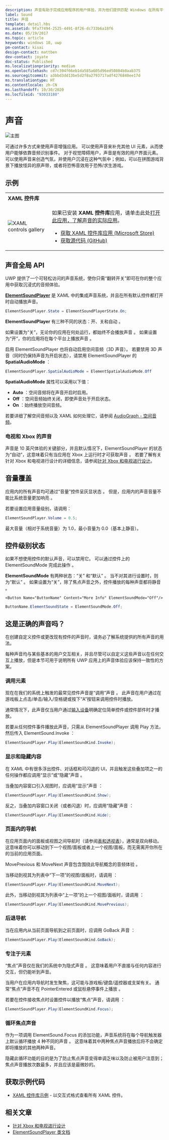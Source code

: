 ```yaml
---
description: 声音有助于完成应用程序的用户体验，并为他们提供匹配 Windows 在所有平台上的外观的额外音频边缘。
label: Sound
title: 声音
template: detail.hbs
ms.assetid: 9fa77494-2525-4491-8f26-dc733b6a18f6
ms.date: 05/19/2017
ms.topic: article
keywords: windows 10, uwp
pm-contact: kisai
design-contact: mattben
dev-contact: joyate
doc-status: Published
ms.localizationpriority: medium
ms.openlocfilehash: cd7c394f66eb1da585a605d96ed50804b8aab375
ms.sourcegitcommit: a3bbd3dd13be5d2f8a2793717adf4276840ee17d
ms.translationtype: HT
ms.contentlocale: zh-CN
ms.lasthandoff: 10/30/2020
ms.locfileid: "93033180"
---
```

# <a name="sound"></a>声音

![主图](images/header-sound.svg)

可通过许多方式来使用声音增强应用。 可以使用声音来补充其他 UI 元素，从而使用户能够依靠音频识别事件。 对于视觉障碍用户，声音是有效的用户界面元素。 可以使用声音来创造气氛，并使用户沉浸在这种气氛中；例如，可以在拼图游戏背景下播放怪异的原声带，或者将恐怖音效用于恐怖/求生游戏。

## <a name="examples"></a>示例

<table>
<th align="left">XAML 控件库<th>
<tr>
<td><img src="images/xaml-controls-gallery-sm.png" alt="XAML controls gallery"></img></td>
<td>
    <p>如果已安装 <strong style="font-weight: semi-bold">XAML 控件库</strong>应用，请单击此处<a href="xamlcontrolsgallery:/item/Sound">打开此应用，了解声音的实际应用</a>。</p>
    <ul>
    <li><a href="https://www.microsoft.com/store/productId/9MSVH128X2ZT">获取 XAML 控件库应用 (Microsoft Store)</a></li>
    <li><a href="https://github.com/Microsoft/Xaml-Controls-Gallery">获取源代码 (GitHub)</a></li>
    </ul>
</td>
</tr>
</table>

## <a name="sound-global-api"></a>声音全局 API

UWP 提供了一个可轻松访问的声音系统，使你只需“翻转开关”即可在你的整个应用中获取沉浸式的音频体验。

[**ElementSoundPlayer**](/uwp/api/windows.ui.xaml.elementsoundplayer) 是 XAML 中的集成声音系统，并且在所有默认控件都打开时自动播放声音。
```C#
ElementSoundPlayer.State = ElementSoundPlayerState.On;
```
**ElementSoundPlayer** 有三种不同的状态：开、关和自动    。

如果设置为“关”，无论你的应用在何处运行，都始终不会播放声音  。 如果设置为“开”，你的应用将在每个平台上播放声音  。

启用 ElementSoundPlayer 也将自动启用空间音频（3D 声音）。 若要禁用 3D 声音（同时仍保持声音为开启状态），请禁用 ElementSoundPlayer 的 **SpatialAudioMode** ： 

```C#
ElementSoundPlayer.SpatialAudioMode = ElementSpatialAudioMode.Off
```

**SpatialAudioMode** 属性可以采用以下值： 
- **Auto** ：空间音频将在声音开启时启用。 
- **Off** ：空间音频始终关闭，即使声音处于开启状态。
- **On** ：始终播放空间音频。

若要详细了解空间音频以及 XAML 如何处理它，请参阅 [AudioGraph - 空间音频](../../audio-video-camera/audio-graphs.md#spatial-audio)。

### <a name="sound-for-tv-and-xbox"></a>电视和 Xbox 的声音

声音是 10 英尺体验的关键部分，并且默认情况下，ElementSoundPlayer 的状态为“自动”，这意味着只有当应用在 Xbox 上运行时才可获取声音   。
若要了解有关针对 Xbox 和电视进行设计的详细信息，请参阅[针对 Xbox 和电视进行设计](../devices/designing-for-tv.md)。

## <a name="sound-volume-override"></a>音量覆盖

应用内的所有声音均可通过“音量”控件呈灰显状态  。 但是，应用内的声音音量不能比系统音量更加响亮  。

若要设置应用音量级别，请调用：
```C#
ElementSoundPlayer.Volume = 0.5;
```
最大音量（相对于系统音量）为 1.0，最小音量为 0.0（基本上静音）。

## <a name="control-level-state"></a>控件级别状态

如果不想使用控件的默认声音，可以禁用它。 可以通过控件上的 ElementSoundMode 完成此操作  。

**ElementSoundMode** 有两种状态：“关”  和“默认”  。 当不对其进行设置时，则为“默认”  。 如果设置为“关”，除了焦点声音之外，控件播放的每种声音都将静音   。

```XAML
<Button Name="ButtonName" Content="More Info" ElementSoundMode="Off"/>
```

```C#
ButtonName.ElementSoundState = ElementSoundMode.Off;
```

## <a name="is-this-the-right-sound"></a>这是正确的声音吗？

在创建自定义控件或更改现有控件的声音时，请务必了解系统提供的所有声音的用法。

每种声音均与某些基本的用户交互相关，并且尽管可以自定义这些声音以在任何交互上播放，但是本节可用于说明所有 UWP 应用上的声音体验应该保持一致性的方案。

### <a name="invoking-an-element"></a>调用元素

现在在我们的系统上触发的最常见控件声音是“调用”声音  。 此声音在用户通过在游戏板上点击/单击/输入/空格键或按下“A”按钮来调用控件时播放。

通常情况下，此声音仅当用户通过[输入设备](../input/index.md)明确定位简单控件或控件部件时才播放。


若要从任何控件事件播放此声音，只需从 ElementSoundPlayer 调用 Play 方法，然后传入 ElementSound.Invoke   ：
```C#
ElementSoundPlayer.Play(ElementSoundKind.Invoke);
```

### <a name="showing--hiding-content"></a>显示和隐藏内容

在 XAML 中有很多浮出控件、对话框和可闪退的 UI，并且触发这些叠加项之一的任何操作都应调用“显示”或“隐藏”声音   。

当叠加内容窗口引入视图时，应调用“显示”声音  ：

```C#
ElementSoundPlayer.Play(ElementSoundKind.Show);
```
反之，当叠加内容窗口关闭（或者闪退）时，应调用“隐藏”声音  ：

```C#
ElementSoundPlayer.Play(ElementSoundKind.Hide);
```
### <a name="navigation-within-a-page"></a>页面内的导航

在应用页面内的面板或视图之间导航时（请参阅[表和透视表](../controls-and-patterns/pivot.md)），通常是双向移动。 这意味着你可以移动到下一个视图/面板或者上一个视图/面板，而无需离开你所在的当前的应用页面。

MovePrevious 和 MoveNext 声音包含围绕此导航概念的音频体验   。

当移动到视其为列表中“下一项”的视图/面板时，请调用  ：

```C#
ElementSoundPlayer.Play(ElementSoundKind.MoveNext);
```
此外，当移动到视其为列表中“上一项”的上一个视图/面板时，请调用  ：

```C#
ElementSoundPlayer.Play(ElementSoundKind.MovePrevious);
```
### <a name="back-navigation"></a>后退导航

当在应用内从当前页面导航到之前页面时，应调用 GoBack 声音  ：

```C#
ElementSoundPlayer.Play(ElementSoundKind.GoBack);
```
### <a name="focusing-on-an-element"></a>专注于元素

“焦点”声音仅在我们的系统中为隐式声音  。 这意味着用户不直接与任何内容进行交互，但仍能听到声音。

当用户在应用内导航时发生聚焦，这可能与游戏板/键盘/遥控器或支架有关。 通常“焦点”声音不在 PointerEntered 或鼠标悬停事件上播放   。

若要在控件接收焦点时设置控件以播放“焦点”声音，请调用  ：

```C#
ElementSoundPlayer.Play(ElementSoundKind.Focus);
```
### <a name="cycling-focus-sounds"></a>循环焦点声音

作为一项调用 ElementSound.Focus 的添加功能，声音系统将在每个导航触发器上默认循环播放 4 种不同的声音  。 这意味着其中两种焦点声音播放后将不会确定即将播放的其他两种声音。

隐藏此循环功能的目的是为了防止焦点声音变得单调乏味以及防止被用户注意到；焦点声音播放次数最多，并且应该是最微妙的。

## <a name="get-the-sample-code"></a>获取示例代码

- [XAML 控件库示例](https://github.com/Microsoft/Xaml-Controls-Gallery) - 以交互式格式查看所有 XAML 控件。

## <a name="related-articles"></a>相关文章

* [针对 Xbox 和电视进行设计](../devices/designing-for-tv.md)
* [ElementSoundPlayer 类文档](/uwp/api/windows.ui.xaml.elementsoundplayer)
